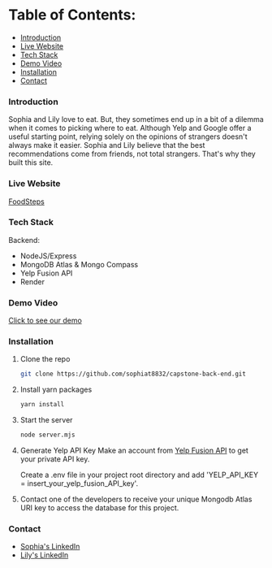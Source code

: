 # Table of Contents:
 - [Introduction](#intro)
 - [Live Website](#website)
 - [Tech Stack](#tech-stack)
 - [Demo Video](#demo)
 - [Installation](#installation)
 - [Contact](#contact)
 
 <!-- headings -->
 <a id="intro"></a>
 ### Introduction
Sophia and Lily love to eat. But, they sometimes end up in a bit of a dilemma when it comes to picking where to eat. Although Yelp and Google offer a useful starting point, relying solely on the opinions of strangers doesn't always make it easier. Sophia and Lily believe that the best recommendations come from friends, not total strangers. That's why they built this site.

 <a id="website"></a>
 ### Live Website
 [FoodSteps](https://food-steps.netlify.app/)

<a id="tech-stack"></a>
 ### Tech Stack
  Backend:
  - NodeJS/Express
  - MongoDB Atlas & Mongo Compass
  - Yelp Fusion API
  - Render

 <a id="demo"></a>
 ### Demo Video
 [Click to see our demo](https://drive.google.com/file/d/1QqLnx8w8PGbPIReTJ3awOsdw970f2v4d/view?usp=sharing)

 <a id="installation"></a>
 ### Installation

1. Clone the repo
   ```sh
   git clone https://github.com/sophiat8832/capstone-back-end.git
   ```
2. Install yarn packages
   ```sh
   yarn install 
   ```
3. Start the server 
   ```sh
   node server.mjs
   ```
4. Generate Yelp API Key
   Make an account from [Yelp Fusion API](https://docs.developer.yelp.com/docs/fusion-intro) to get your private API key.
   <p>Create a .env file in your project root directory and add 'YELP_API_KEY = insert_your_yelp_fusion_API_key'.</p>
5. Contact one of the developers to receive your unique Mongodb Atlas URI key to access the database for this project.
   

 <a id="contact"></a>
### Contact 
- [Sophia's LinkedIn](https://www.linkedin.com/in/sophia-tran-a28405149/)
- [Lily's LinkedIn](https://www.linkedin.com/in/lilyau09/)
